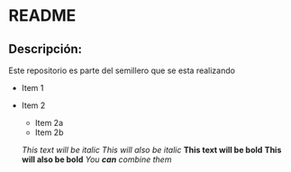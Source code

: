 # README

## Descripción:

Este repositorio es parte del semillero que se esta realizando

* Item 1
* Item 2
  * Item 2a
  * Item 2b
  
  *This text will be italic*
_This will also be italic_
**This text will be bold**
__This will also be bold__
*You **can** combine them*
